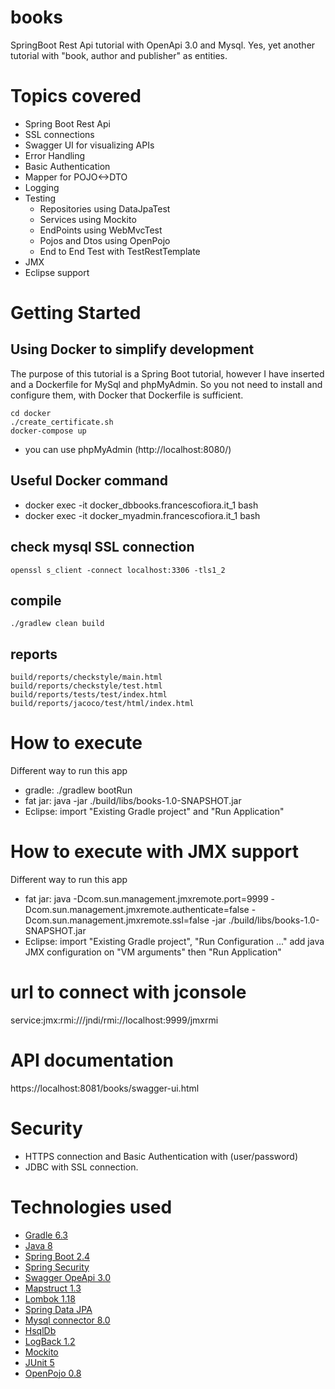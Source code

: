 # books
SpringBoot Rest Api tutorial with OpenApi 3.0 and Mysql.
Yes, yet another tutorial with "book, author and publisher" as entities.

# Topics covered
- Spring Boot Rest Api
- SSL connections
- Swagger UI for visualizing APIs
- Error Handling
- Basic Authentication
- Mapper for POJO<->DTO 
- Logging
- Testing
    - Repositories using DataJpaTest
    - Services using Mockito
    - EndPoints using WebMvcTest
    - Pojos and Dtos using OpenPojo
    - End to End Test with TestRestTemplate
- JMX
- Eclipse support

# Getting Started
## Using Docker to simplify development
The purpose of this tutorial is a Spring Boot tutorial, however I have inserted and a Dockerfile for MySql and phpMyAdmin. So you not need to install and configure them, with Docker that Dockerfile is sufficient.

    cd docker
    ./create_certificate.sh
    docker-compose up
 - you can use phpMyAdmin (http://localhost:8080/)

## Useful Docker command

 - docker exec -it docker_dbbooks.francescofiora.it_1 bash
 - docker exec -it docker_myadmin.francescofiora.it_1 bash

## check mysql SSL connection
    openssl s_client -connect localhost:3306 -tls1_2

## compile
    ./gradlew clean build

## reports
    build/reports/checkstyle/main.html
    build/reports/checkstyle/test.html
    build/reports/tests/test/index.html
    build/reports/jacoco/test/html/index.html

# How to execute
Different way to run this app
- gradle: ./gradlew bootRun
- fat jar: java -jar ./build/libs/books-1.0-SNAPSHOT.jar
- Eclipse: import "Existing Gradle project" and "Run Application"

# How to execute with JMX support
Different way to run this app
- fat jar: java -Dcom.sun.management.jmxremote.port=9999 -Dcom.sun.management.jmxremote.authenticate=false -Dcom.sun.management.jmxremote.ssl=false  -jar ./build/libs/books-1.0-SNAPSHOT.jar
- Eclipse: import "Existing Gradle project", "Run Configuration ..." add java JMX configuration on "VM arguments" then "Run Application"

# url to connect with jconsole
service:jmx:rmi:///jndi/rmi://localhost:9999/jmxrmi


# API documentation
https://localhost:8081/books/swagger-ui.html

# Security
 - HTTPS connection and Basic Authentication with (user/password)
 - JDBC with SSL connection.

# Technologies used
- [Gradle 6.3](https://gradle.org/)
- [Java 8](http://www.oracle.com/technetwork/java/javaee/overview/index.html)
- [Spring Boot 2.4](https://spring.io/projects/spring-boot)
- [Spring Security](https://spring.io/projects/spring-security)
- [Swagger OpeApi 3.0](https://swagger.io/specification/)
- [Mapstruct 1.3](https://mapstruct.org/)
- [Lombok 1.18](https://projectlombok.org/)
- [Spring Data JPA](https://projects.spring.io/spring-data-jpa)
- [Mysql connector 8.0](https://www.mysql.com/products/connector/)
- [HsqlDb](http://hsqldb.org/)
- [LogBack 1.2](https://logback.qos.ch/)
- [Mockito](https://site.mockito.org/)
- [JUnit 5](https://junit.org/junit5/)
- [OpenPojo 0.8](https://github.com/OpenPojo)
